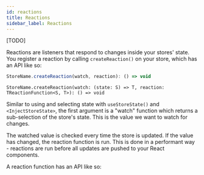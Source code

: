 ```yaml
---
id: reactions
title: Reactions
sidebar_label: Reactions
---
```


[TODO]

Reactions are listeners that respond to changes inside your stores' state. You register a reaction by calling `createReaction()` on your store, which has an API like so:

<!--DOCUSAURUS_CODE_TABS-->
<!--JavaScript-->
```jsx
StoreName.createReaction(watch, reaction): () => void
```

<!--TypeScript-->
```tsx
StoreName.createReaction(watch: (state: S) => T, reaction: TReactionFunction<S, T>): () => void
```

<!--END_DOCUSAURUS_CODE_TABS-->

Similar to using and selecting state with `useStoreState()` and `<InjectStoreState>`, the first argument is a "watch" function which returns a sub-selection of the store's state. This is the value we want to watch for changes.

The watched value is checked every time the store is updated. If the value has changed, the reaction function is run. This is done in a performant way - reactions are run before all updates are pushed to your React components.

A reaction function has an API like so:
